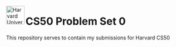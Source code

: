 <img
  align="left"
  width="50px"
  src="https://www.harvard.edu/wp-content/uploads/2021/02/Veritas_and_Adorned_Shield_2880x1920_RGB-1024x683.png"
  alt="Harvard University Logo"
/>

# CS50 Problem Set 0

This repository serves to contain my submissions for Harvard CS50
